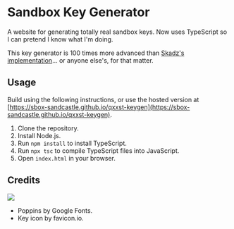 # Sandbox Key Generator
A website for generating totally real sandbox keys. Now uses TypeScript so I can pretend I know what I'm doing.

This key generator is 100 times more advanced than [Skadz's implementation](https://keys.skadz.online/)... or anyone else's, for that matter.
## Usage
Build using the following instructions, or use the hosted version at [https://sbox-sandcastle.github.io/qxxst-keygen](https://sbox-sandcastle.github.io/qxxst-keygen).
1. Clone the repository.
2. Install Node.js.
3. Run `npm install` to install TypeScript.
4. Run `npx tsc` to compile TypeScript files into JavaScript.
5. Open `index.html` in your browser.
## Credits
<a href="https://github.com/sbox-sandcastle/qxxst-keygen/graphs/contributors"><img src="https://contrib.rocks/image?repo=sbox-sandcastle/qxxst-keygen"></a>
- Poppins by Google Fonts.
- Key icon by favicon.io.